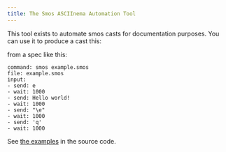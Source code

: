 ```yaml
---
title: The Smos ASCIInema Automation Tool
---
```


This tool exists to automate smos casts for documentation purposes.
You can use it to produce a cast this:

<script
  id="asciicast-348778"
  src="https://asciinema.org/a/348778.js"
  async
  data-autoplay="true"
  data-loop="1"
  data-cols="80"
  data-rows="25">
  </script>

from a spec like this:

```
command: smos example.smos
file: example.smos
input:
- send: e
- wait: 1000
- send: Hello world!
- wait: 1000
- send: "\e"
- wait: 1000
- send: 'q'
- wait: 1000
```

See [the examples](https://github.com/NorfairKing/smos/tree/master/smos-asciinema/examples) in the source code.
